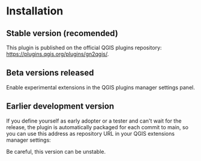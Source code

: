 # Installation

## Stable version (recomended)

This plugin is published on the official QGIS plugins repository: <https://plugins.qgis.org/plugins/gn2qgis/>.

## Beta versions released

Enable experimental extensions in the QGIS plugins manager settings panel.

## Earlier development version

If you define yourself as early adopter or a tester and can't wait for the release, the plugin is automatically packaged for each commit to main, so you can use this address as repository URL in your QGIS extensions manager settings:



Be careful, this version can be unstable.
